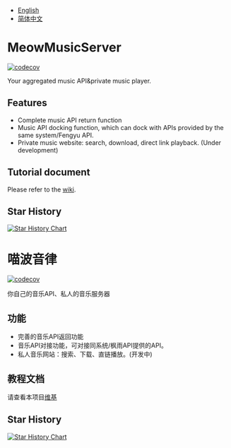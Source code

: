 - [English](#MeowMusicServer)
- [简体中文](#喵波音律)

# MeowMusicServer
[![codecov](https://codecov.io/gh/MoeCinnamo/MeowMusicServer/graph/badge.svg?token=20ZLNOK34R)](https://codecov.io/gh/MoeCinnamo/MeowMusicServer)

Your aggregated music API&private music player.

## Features
- Complete music API return function
- Music API docking function, which can dock with APIs provided by the same system/Fengyu API.
- Private music website: search, download, direct link playback. (Under development)

## Tutorial document
Please refer to the [wiki](https://github.com/IntelligentlyEverything/MeowMusicServer/wiki).

## Star History

<a href="https://star-history.com/#IntelligentlyEverything/MeowMusicServer&Date">
 <picture>
   <source media="(prefers-color-scheme: dark)" srcset="https://api.star-history.com/svg?repos=IntelligentlyEverything/MeowMusicServer&type=Date&theme=dark" />
   <source media="(prefers-color-scheme: light)" srcset="https://api.star-history.com/svg?repos=IntelligentlyEverything/MeowMusicServer&type=Date" />
   <img alt="Star History Chart" src="https://api.star-history.com/svg?repos=IntelligentlyEverything/MeowMusicServer&type=Date" />
 </picture>
</a>

# 喵波音律
[![codecov](https://codecov.io/gh/MoeCinnamo/MeowMusicServer/graph/badge.svg?token=20ZLNOK34R)](https://codecov.io/gh/MoeCinnamo/MeowMusicServer)

你自己的音乐API、私人的音乐服务器

## 功能
- 完善的音乐API返回功能
- 音乐API对接功能，可对接同系统/枫雨API提供的API。
- 私人音乐网站：搜索、下载、直链播放。(开发中)

## 教程文档
请查看本项目[维基](https://github.com/IntelligentlyEverything/MeowMusicServer/wiki)

## Star History

<a href="https://star-history.com/#IntelligentlyEverything/MeowMusicServer&Date">
 <picture>
   <source media="(prefers-color-scheme: dark)" srcset="https://api.star-history.com/svg?repos=IntelligentlyEverything/MeowMusicServer&type=Date&theme=dark" />
   <source media="(prefers-color-scheme: light)" srcset="https://api.star-history.com/svg?repos=IntelligentlyEverything/MeowMusicServer&type=Date" />
   <img alt="Star History Chart" src="https://api.star-history.com/svg?repos=IntelligentlyEverything/MeowMusicServer&type=Date" />
 </picture>
</a>
